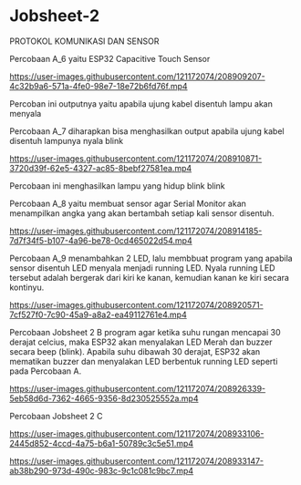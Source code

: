 # Jobsheet-2
PROTOKOL KOMUNIKASI DAN SENSOR


Percobaan A_6 yaitu ESP32 Capacitive Touch Sensor

https://user-images.githubusercontent.com/121172074/208909207-4c32b9a6-571a-4fe0-98e7-18e72b6fd76f.mp4


Percoban ini outputnya yaitu apabila ujung kabel disentuh lampu akan menyala


Percobaan A_7 diharapkan bisa menghasilkan output apabila ujung kabel disentuh lampunya nyala blink


https://user-images.githubusercontent.com/121172074/208910871-3720d39f-62e5-4327-ac85-8bebf27581ea.mp4


Percobaan ini menghasilkan lampu yang hidup blink blink


Percobaan A_8 yaitu membuat sensor agar Serial Monitor akan menampilkan angka yang akan bertambah setiap kali sensor disentuh.



https://user-images.githubusercontent.com/121172074/208914185-7d7f34f5-b107-4a96-be78-0cd465022d54.mp4



Percobaan A_9 menambahkan 2 LED, lalu membbuat program yang apabila sensor disentuh LED menyala menjadi running LED.
Nyala running LED tersebut adalah bergerak dari kiri ke kanan, kemudian kanan ke kiri secara kontinyu.





https://user-images.githubusercontent.com/121172074/208920571-7cf527f0-7c90-45a9-a8a2-ea49112761e4.mp4


Percobaan Jobsheet 2 B
program agar ketika suhu rungan mencapai 30 derajat celcius, maka ESP32 akan menyalakan LED Merah dan buzzer secara beep (blink). Apabila suhu dibawah 30 derajat, ESP32 akan mematikan buzzer dan menyalakan LED berbentuk running LED seperti pada Percobaan A. 




https://user-images.githubusercontent.com/121172074/208926339-5eb58d6d-7362-4665-9356-8d230525552a.mp4


Percobaan Jobsheet 2 C



https://user-images.githubusercontent.com/121172074/208933106-2445d852-4ccd-4a75-b6a1-50789c3c5e51.mp4



https://user-images.githubusercontent.com/121172074/208933147-ab38b290-973d-490c-983c-9c1c081c9bc7.mp4




